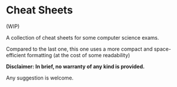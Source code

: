 # Cheat Sheets

(WIP)

A collection of cheat sheets for some computer science exams. 

Compared to the last one, this one uses a more compact and space-efficient formatting
(at the cost of some readability)

**Disclaimer: In brief, no warranty of any kind is provided.**

Any suggestion is welcome.
